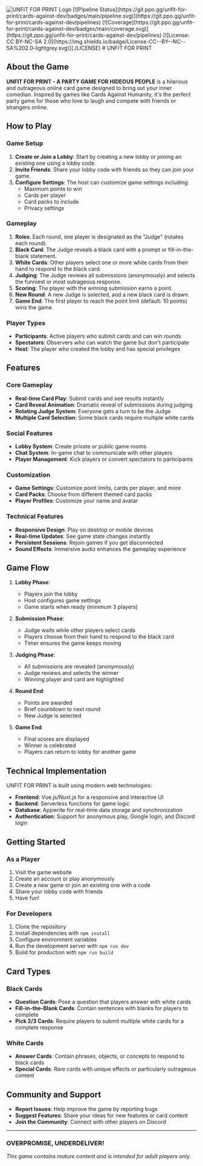 <picture>
  <source media="(prefers-color-scheme: dark)" srcset="https://unfit.cards/img/unfit_logo.png">
  <source media="(prefers-color-scheme: light)" srcset="https://unfit.cards/img/unfit_logo_dark.png">
  <img alt="UNFIT FOR PRINT Logo" src="https://unfit.cards/img/unfit_logo.png">
</picture>
[![Pipeline Status](https://git.ppo.gg/unfit-for-print/cards-against-dev/badges/main/pipeline.svg)](https://git.ppo.gg/unfit-for-print/cards-against-dev/pipelines)
[![Coverage](https://git.ppo.gg/unfit-for-print/cards-against-dev/badges/main/coverage.svg)](https://git.ppo.gg/unfit-for-print/cards-against-dev/pipelines)
[![License: CC BY-NC-SA 2.0](https://img.shields.io/badge/License-CC--BY--NC--SA%202.0-lightgrey.svg)](./LICENSE)
# UNFIT FOR PRINT

## About the Game

**UNFIT FOR PRINT - A PARTY GAME FOR HIDEOUS PEOPLE** is a hilarious and outrageous online card game designed to bring out your inner comedian. Inspired by games like Cards Against Humanity, it's the perfect party game for those who love to laugh and compete with friends or strangers online.

## How to Play

### Game Setup
1. **Create or Join a Lobby**: Start by creating a new lobby or joining an existing one using a lobby code.
2. **Invite Friends**: Share your lobby code with friends so they can join your game.
3. **Configure Settings**: The host can customize game settings including:
    - Maximum points to win
    - Cards per player
    - Card packs to include
    - Privacy settings

### Gameplay
1. **Roles**: Each round, one player is designated as the "Judge" (rotates each round).
2. **Black Card**: The Judge reveals a black card with a prompt or fill-in-the-blank statement.
3. **White Cards**: Other players select one or more white cards from their hand to respond to the black card.
4. **Judging**: The Judge reviews all submissions (anonymously) and selects the funniest or most outrageous response.
5. **Scoring**: The player with the winning submission earns a point.
6. **New Round**: A new Judge is selected, and a new black card is drawn.
7. **Game End**: The first player to reach the point limit (default: 10 points) wins the game.

### Player Types
- **Participants**: Active players who submit cards and can win rounds
- **Spectators**: Observers who can watch the game but don't participate
- **Host**: The player who created the lobby and has special privileges

## Features

### Core Gameplay
- **Real-time Card Play**: Submit cards and see results instantly
- **Card Reveal Animation**: Dramatic reveal of submissions during judging
- **Rotating Judge System**: Everyone gets a turn to be the Judge
- **Multiple Card Selection**: Some black cards require multiple white cards

### Social Features
- **Lobby System**: Create private or public game rooms
- **Chat System**: In-game chat to communicate with other players
- **Player Management**: Kick players or convert spectators to participants

### Customization
- **Game Settings**: Customize point limits, cards per player, and more
- **Card Packs**: Choose from different themed card packs
- **Player Profiles**: Customize your name and avatar

### Technical Features
- **Responsive Design**: Play on desktop or mobile devices
- **Real-time Updates**: See game state changes instantly
- **Persistent Sessions**: Rejoin games if you get disconnected
- **Sound Effects**: Immersive audio enhances the gameplay experience

## Game Flow

1. **Lobby Phase**:
    - Players join the lobby
    - Host configures game settings
    - Game starts when ready (minimum 3 players)

2. **Submission Phase**:
    - Judge waits while other players select cards
    - Players choose from their hand to respond to the black card
    - Timer ensures the game keeps moving

3. **Judging Phase**:
    - All submissions are revealed (anonymously)
    - Judge reviews and selects the winner
    - Winning player and card are highlighted

4. **Round End**:
    - Points are awarded
    - Brief countdown to next round
    - New Judge is selected

5. **Game End**:
    - Final scores are displayed
    - Winner is celebrated
    - Players can return to lobby for another game

## Technical Implementation

UNFIT FOR PRINT is built using modern web technologies:

- **Frontend**: Vue.js/Nuxt.js for a responsive and interactive UI
- **Backend**: Serverless functions for game logic
- **Database**: Appwrite for real-time data storage and synchronization
- **Authentication**: Support for anonymous play, Google login, and Discord login

## Getting Started

### As a Player
1. Visit the game website
2. Create an account or play anonymously
3. Create a new game or join an existing one with a code
4. Share your lobby code with friends
5. Have fun!

### For Developers
1. Clone the repository
2. Install dependencies with `npm install`
3. Configure environment variables
4. Run the development server with `npm run dev`
5. Build for production with `npm run build`

## Card Types

### Black Cards
- **Question Cards**: Pose a question that players answer with white cards
- **Fill-in-the-Blank Cards**: Contain sentences with blanks for players to complete
- **Pick 2/3 Cards**: Require players to submit multiple white cards for a complete response

### White Cards
- **Answer Cards**: Contain phrases, objects, or concepts to respond to black cards
- **Special Cards**: Rare cards with unique effects or particularly outrageous content

## Community and Support

- **Report Issues**: Help improve the game by reporting bugs
- **Suggest Features**: Share your ideas for new features or card content
- **Join the Community**: Connect with other players on Discord

---

### OVERPROMISE, UNDERDELIVER!

*This game contains mature content and is intended for adult players only.*